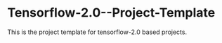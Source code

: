 # Tensorflow-2.0--Project-Template
This is the project template for tensorflow-2.0 based projects.

